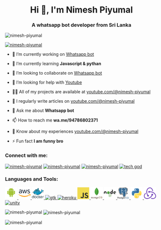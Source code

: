 <h1 align="center">Hi 👋, I'm Nimesh Piyumal</h1>
<h3 align="center">A whatsapp bot developer from Sri Lanka</h3>

<p align="left"> <img src="https://komarev.com/ghpvc/?username=nimesh-piyumal&label=Profile%20views&color=0e75b6&style=flat" alt="nimesh-piyumal" /> </p>

<p align="left"> <a href="https://github.com/ryo-ma/github-profile-trophy"><img src="https://github-profile-trophy.vercel.app/?username=nimesh-piyumal" alt="nimesh-piyumal" /></a> </p>

- 🔭 I’m currently working on [Whatsapp bot](wa.me/94786802371)

- 🌱 I’m currently learning **Javascript & pythan**

- 👯 I’m looking to collaborate on [Whatsapp bot](youtube.com/@nimesh-piyumal)

- 🤝 I’m looking for help with [Youtube](youtube.com/@nimesh-piyumal)

- 👨‍💻 All of my projects are available at [youtube.com/@nimesh-piyumal](youtube.com/@nimesh-piyumal)

- 📝 I regularly write articles on [youtube.com/@nimesh-piyumal](youtube.com/@nimesh-piyumal)

- 💬 Ask me about **Whatsapp bot**

- 📫 How to reach me **wa.me/94786802371**

- 📄 Know about my experiences [youtube.com/@nimesh-piyumal](youtube.com/@nimesh-piyumal)

- ⚡ Fun fact **I am funny bro**

<h3 align="left">Connect with me:</h3>
<p align="left">
<a href="https://twitter.com/nimesh-piyumal" target="blank"><img align="center" src="https://raw.githubusercontent.com/rahuldkjain/github-profile-readme-generator/master/src/images/icons/Social/twitter.svg" alt="nimesh-piyumal" height="30" width="40" /></a>
<a href="https://fb.com/nimesh-piyumal" target="blank"><img align="center" src="https://raw.githubusercontent.com/rahuldkjain/github-profile-readme-generator/master/src/images/icons/Social/facebook.svg" alt="nimesh-piyumal" height="30" width="40" /></a>
<a href="https://instagram.com/nimesh-piyumal" target="blank"><img align="center" src="https://raw.githubusercontent.com/rahuldkjain/github-profile-readme-generator/master/src/images/icons/Social/instagram.svg" alt="nimesh-piyumal" height="30" width="40" /></a>
<a href="https://www.youtube.com/c/tech god" target="blank"><img align="center" src="https://raw.githubusercontent.com/rahuldkjain/github-profile-readme-generator/master/src/images/icons/Social/youtube.svg" alt="tech god" height="30" width="40" /></a>
</p>

<h3 align="left">Languages and Tools:</h3>
<p align="left"> <a href="https://developer.android.com" target="_blank" rel="noreferrer"> <img src="https://raw.githubusercontent.com/devicons/devicon/master/icons/android/android-original-wordmark.svg" alt="android" width="40" height="40"/> </a> <a href="https://aws.amazon.com" target="_blank" rel="noreferrer"> <img src="https://raw.githubusercontent.com/devicons/devicon/master/icons/amazonwebservices/amazonwebservices-original-wordmark.svg" alt="aws" width="40" height="40"/> </a> <a href="https://www.docker.com/" target="_blank" rel="noreferrer"> <img src="https://raw.githubusercontent.com/devicons/devicon/master/icons/docker/docker-original-wordmark.svg" alt="docker" width="40" height="40"/> </a> <a href="https://www.gtk.org/" target="_blank" rel="noreferrer"> <img src="https://upload.wikimedia.org/wikipedia/commons/7/71/GTK_logo.svg" alt="gtk" width="40" height="40"/> </a> <a href="https://heroku.com" target="_blank" rel="noreferrer"> <img src="https://www.vectorlogo.zone/logos/heroku/heroku-icon.svg" alt="heroku" width="40" height="40"/> </a> <a href="https://developer.mozilla.org/en-US/docs/Web/JavaScript" target="_blank" rel="noreferrer"> <img src="https://raw.githubusercontent.com/devicons/devicon/master/icons/javascript/javascript-original.svg" alt="javascript" width="40" height="40"/> </a> <a href="https://www.mongodb.com/" target="_blank" rel="noreferrer"> <img src="https://raw.githubusercontent.com/devicons/devicon/master/icons/mongodb/mongodb-original-wordmark.svg" alt="mongodb" width="40" height="40"/> </a> <a href="https://nodejs.org" target="_blank" rel="noreferrer"> <img src="https://raw.githubusercontent.com/devicons/devicon/master/icons/nodejs/nodejs-original-wordmark.svg" alt="nodejs" width="40" height="40"/> </a> <a href="https://www.postgresql.org" target="_blank" rel="noreferrer"> <img src="https://raw.githubusercontent.com/devicons/devicon/master/icons/postgresql/postgresql-original-wordmark.svg" alt="postgresql" width="40" height="40"/> </a> <a href="https://www.python.org" target="_blank" rel="noreferrer"> <img src="https://raw.githubusercontent.com/devicons/devicon/master/icons/python/python-original.svg" alt="python" width="40" height="40"/> </a> <a href="https://redux.js.org" target="_blank" rel="noreferrer"> <img src="https://raw.githubusercontent.com/devicons/devicon/master/icons/redux/redux-original.svg" alt="redux" width="40" height="40"/> </a> <a href="https://unity.com/" target="_blank" rel="noreferrer"> <img src="https://www.vectorlogo.zone/logos/unity3d/unity3d-icon.svg" alt="unity" width="40" height="40"/> </a> </p>

<p><img align="left" src="https://github-readme-stats.vercel.app/api/top-langs?username=nimesh-piyumal&show_icons=true&locale=en&layout=compact" alt="nimesh-piyumal" /></p>

<p>&nbsp;<img align="center" src="https://github-readme-stats.vercel.app/api?username=nimesh-piyumal&show_icons=true&locale=en" alt="nimesh-piyumal" /></p>

<p><img align="center" src="https://github-readme-streak-stats.herokuapp.com/?user=nimesh-piyumal&" alt="nimesh-piyumal" /></p>
